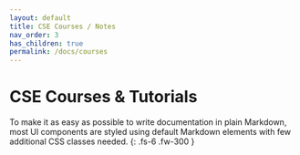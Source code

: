 ```yaml
---
layout: default
title: CSE Courses / Notes
nav_order: 3
has_children: true
permalink: /docs/courses
---
```


# CSE Courses & Tutorials

To make it as easy as possible to write documentation in plain Markdown, most UI components are styled using default Markdown elements with few additional CSS classes needed.
{: .fs-6 .fw-300 }
